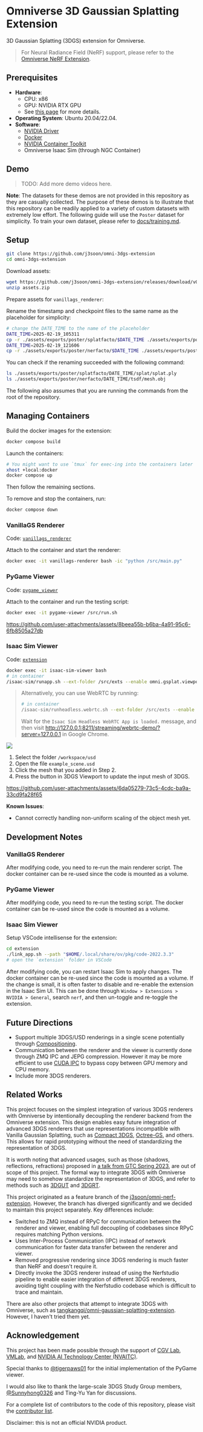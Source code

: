 # Omniverse 3D Gaussian Splatting Extension

3D Gaussian Splatting (3DGS) extension for Omniverse.

> For Neural Radiance Field (NeRF) support, please refer to the [Omniverse NeRF Extension](https://github.com/j3soon/omni-nerf-extension).

## Prerequisites

- **Hardware**:
  - CPU: x86
  - GPU: NVIDIA RTX GPU
  - See [this page](https://docs.omniverse.nvidia.com/isaacsim/latest/installation/requirements.html#system-requirements) for more details.
- **Operating System**: Ubuntu 20.04/22.04.
- **Software**:
  - [NVIDIA Driver](https://ubuntu.com/server/docs/nvidia-drivers-installation)
  - [Docker](https://docs.docker.com/engine/install/ubuntu/)
  - [NVIDIA Container Toolkit](https://docs.nvidia.com/datacenter/cloud-native/container-toolkit/latest/install-guide.html)
  - Omniverse Isaac Sim (through NGC Container)

## Demo

> TODO: Add more demo videos here.

**Note**: The datasets for these demos are not provided in this repository as they are casually collected. The purpose of these demos is to illustrate that this repository can be readily applied to a variety of custom datasets with extremely low effort. The following guide will use the `Poster` dataset for simplicity. To train your own dataset, please refer to [docs/training.md](docs/training.md).

## Setup

```sh
git clone https://github.com/j3soon/omni-3dgs-extension
cd omni-3dgs-extension
```

Download assets:

```sh
wget https://github.com/j3soon/omni-3dgs-extension/releases/download/v0.0.1/assets.zip
unzip assets.zip
```

Prepare assets for `vanillags_renderer`:

Rename the timestamp and checkpoint files to the same name as the placeholder for simplicity:

```sh
# change the DATE_TIME to the name of the placeholder
DATE_TIME=2025-02-19_105311
cp -r ./assets/exports/poster/splatfacto/$DATE_TIME ./assets/exports/poster/splatfacto/DATE_TIME
DATE_TIME=2025-02-19_121606
cp -r ./assets/exports/poster/nerfacto/$DATE_TIME ./assets/exports/poster/nerfacto/DATE_TIME
```

You can check if the renaming succeeded with the following command:

```sh
ls ./assets/exports/poster/splatfacto/DATE_TIME/splat/splat.ply
ls ./assets/exports/poster/nerfacto/DATE_TIME/tsdf/mesh.obj
```

The following also assumes that you are running the commands from the root of the repository.

## Managing Containers

Build the docker images for the extension:

```sh
docker compose build
```

Launch the containers:

```sh
# You might want to use `tmux` for exec-ing into the containers later
xhost +local:docker
docker compose up
```

Then follow the remaining sections.

To remove and stop the containers, run:

```sh
docker compose down
```

### VanillaGS Renderer

Code: [`vanillags_renderer`](./vanillags_renderer)

Attach to the container and start the renderer:

```sh
docker exec -it vanillags-renderer bash -ic "python /src/main.py"
```

### PyGame Viewer

Code: [`pygame_viewer`](./pygame_viewer)

Attach to the container and run the testing script:

```sh
docker exec -it pygame-viewer /src/run.sh
```

https://github.com/user-attachments/assets/8beea55b-b6ba-4a91-95c6-6fb8505a27db

### Isaac Sim Viewer

Code: [`extension`](./extension)

```sh
docker exec -it isaac-sim-viewer bash
# in container
/isaac-sim/runapp.sh --ext-folder /src/exts --enable omni.gsplat.viewport
```

> Alternatively, you can use WebRTC by running:
> 
> ```sh
> # in container
> /isaac-sim/runheadless.webrtc.sh --ext-folder /src/exts --enable omni.gsplat.viewport
> ```
> 
> Wait for the `Isaac Sim Headless WebRTC App is loaded.` message,
> and then visit <http://127.0.0.1:8211/streaming/webrtc-demo/?server=127.0.0.1> in Google Chrome.

![](docs/media/isaac-sim-steps.png)

1. Select the folder `/workspace/usd`
2. Open the file `example_scene.usd`
3. Click the mesh that you added in Step 2.
4. Press the button in 3DGS Viewport to update the input mesh of 3DGS.

https://github.com/user-attachments/assets/6da05279-73c5-4cdc-ba9a-33cd9fa28f65

**Known Issues**:
- Cannot correctly handling non-uniform scaling of the object mesh yet.

## Development Notes

### VanillaGS Renderer

After modifying code, you need to re-run the main renderer script. The docker container can be re-used since the code is mounted as a volume.

### PyGame Viewer

After modifying code, you need to re-run the testing script. The docker container can be re-used since the code is mounted as a volume.

### Isaac Sim Viewer

Setup VSCode intellisense for the extension:

```sh
cd extension
./link_app.sh --path "$HOME/.local/share/ov/pkg/code-2022.3.3"
# open the `extension` folder in VSCode
```

After modifying code, you can restart Isaac Sim to apply changes. The docker container can be re-used since the code is mounted as a volume. If the change is small, it is often faster to disable and re-enable the extension in the Isaac Sim UI. This can be done through `Window > Extensions > NVIDIA > General`, search `nerf`, and then un-toggle and re-toggle the extension.

## Future Directions

- Support multiple 3DGS/USD renderings in a single scene potentially through [Compositioning](https://docs.nerf.studio/extensions/blender_addon.html#compositing-nerf-objects-in-nerf-environments).
- Communication between the renderer and the viewer is currently done through ZMQ IPC and JEPG compression. However it may be more efficient to use [CUDA IPC](https://github.com/NVIDIA/cuda-samples/tree/master/Samples/0_Introduction/simpleIPC) to bypass copy between GPU memory and CPU memory.
- Include more 3DGS renderers.

## Related Works

This project focuses on the simplest integration of various 3DGS renderers with Omniverse by intentionally decoupling the renderer backend from the Omniverse extension. This design enables easy future integration of advanced 3DGS renderers that use representations incompatible with Vanilla Gaussian Splatting, such as [Compact 3DGS](https://maincold2.github.io/c3dgs/), [Octree-GS](https://city-super.github.io/octree-gs/), and others. This allows for rapid prototyping without the need of standardizing the representation of 3DGS.

It is worth noting that advanced usages, such as those (shadows, reflections, refractions) proposed in [a talk from GTC Spring 2023](https://www.nvidia.com/en-us/on-demand/session/gtcspring23-s52163/), are out of scope of this project. The formal way to integrate 3DGS with Omniverse may need to somehow standardize the representation of 3DGS, and refer to methods such as [3DGUT](https://research.nvidia.com/labs/toronto-ai/3DGUT/) and [3DGRT](https://gaussiantracer.github.io/).

This project originated as a feature branch of the [j3soon/omni-nerf-extension](https://github.com/j3soon/omni-nerf-extension). However, the branch has diverged significantly and we decided to maintain this project separately. Key differences include:

- Switched to ZMQ instead of RPyC for communication between the renderer and viewer, enabling full decoupling of codebases since RPyC requires matching Python versions.
- Uses Inter-Process Communication (IPC) instead of network communication for faster data transfer between the renderer and viewer.
- Removed progressive rendering since 3DGS rendering is much faster than NeRF and doesn't require it.
- Directly invoke the 3DGS renderer instead of using the Nerfstudio pipeline to enable easier integration of different 3DGS renderers, avoiding tight coupling with the Nerfstudio codebase which is difficult to trace and maintain.

There are also other projects that attempt to integrate 3DGS with Omniverse, such as [tangkangqi/omni-gaussian-splatting-extension](https://github.com/tangkangqi/omni-gaussiansplating-extension). However, I haven't tried them yet.

## Acknowledgement

This project has been made possible through the support of [CGV Lab][cgvlab], [VMLab](vmlab), and [NVIDIA AI Technology Center (NVAITC)][nvaitc].

Special thanks to [@tigerpaws01](https://github.com/tigerpaws01) for the initial implementation of the PyGame viewer.

I would also like to thank the large-scale 3DGS Study Group members, [@Sunnyhong0326](https://github.com/Sunnyhong0326) and Ting-Yu Yan for discussions.

For a complete list of contributors to the code of this repository, please visit the [contributor list](https://github.com/j3soon/omni-3dgs-extension/graphs/contributors).

[cgvlab]: https://cgv.cs.nthu.edu.tw
[vmlab]: https://vmlab-nthu.notion.site/NTHU-VMLab-143b8d611ddc8071ab0ede97aacfc403?pvs=4
[nvaitc]: https://github.com/NVAITC

Disclaimer: this is not an official NVIDIA product.
